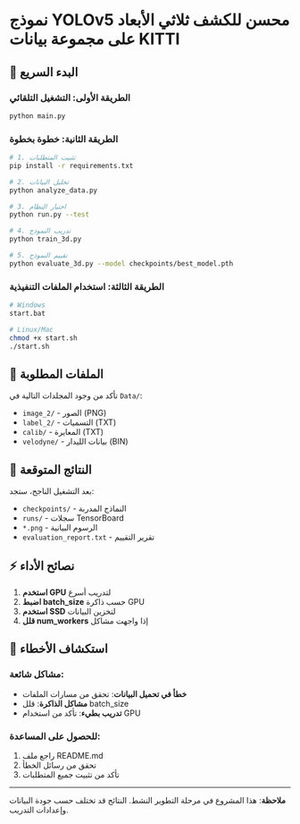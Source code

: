 # نموذج YOLOv5 محسن للكشف ثلاثي الأبعاد على مجموعة بيانات KITTI

## 🚀 البدء السريع

### الطريقة الأولى: التشغيل التلقائي
```bash
python main.py
```

### الطريقة الثانية: خطوة بخطوة
```bash
# 1. تثبيت المتطلبات
pip install -r requirements.txt

# 2. تحليل البيانات
python analyze_data.py

# 3. اختبار النظام
python run.py --test

# 4. تدريب النموذج
python train_3d.py

# 5. تقييم النموذج
python evaluate_3d.py --model checkpoints/best_model.pth
```

### الطريقة الثالثة: استخدام الملفات التنفيذية
```bash
# Windows
start.bat

# Linux/Mac
chmod +x start.sh
./start.sh
```

## 📁 الملفات المطلوبة

تأكد من وجود المجلدات التالية في `Data/`:
- `image_2/` - الصور (PNG)
- `label_2/` - التسميات (TXT)
- `calib/` - المعايرة (TXT)
- `velodyne/` - بيانات الليدار (BIN)

## 🎯 النتائج المتوقعة

بعد التشغيل الناجح، ستجد:
- `checkpoints/` - النماذج المدربة
- `runs/` - سجلات TensorBoard
- `*.png` - الرسوم البيانية
- `evaluation_report.txt` - تقرير التقييم

## ⚡ نصائح الأداء

1. **استخدم GPU** لتدريب أسرع
2. **اضبط batch_size** حسب ذاكرة GPU
3. **استخدم SSD** لتخزين البيانات
4. **قلل num_workers** إذا واجهت مشاكل

## 🔧 استكشاف الأخطاء

### مشاكل شائعة:
- **خطأ في تحميل البيانات**: تحقق من مسارات الملفات
- **مشاكل الذاكرة**: قلل batch_size
- **تدريب بطيء**: تأكد من استخدام GPU

### للحصول على المساعدة:
1. راجع ملف README.md
2. تحقق من رسائل الخطأ
3. تأكد من تثبيت جميع المتطلبات

---
**ملاحظة**: هذا المشروع في مرحلة التطوير النشط. النتائج قد تختلف حسب جودة البيانات وإعدادات التدريب.

